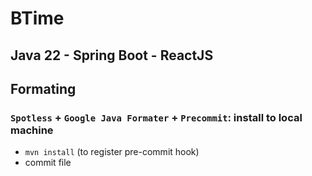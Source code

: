 # BTime
## Java 22 - Spring Boot - ReactJS

## Formating
### `Spotless` + `Google Java Formater` + `Precommit`: install to local machine
+ `mvn install` (to register pre-commit hook)
+ commit file 
